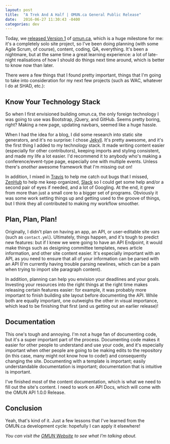 ```yaml
---
layout: post
title:  "A Trek And A Half | OMUN.ca General Public Release"
date:   2016-06-27 11:30:43 -0400
categories: dev
---
```


Today, we [released Version 1](https://github.com/malsf21/omun.ca/releases/tag/v1.0.0) of [omun.ca](http://omun.ca), which is a huge milestone for me: it's a completely solo site project, so I've been doing planning (with some Agile Scrum, of course), content, coding, QA, everything. It's been a nightmare, but at the same time a great learning experience: a lot of late-night realisations of how I should do things next time around, which is better to know now than later.

There were a few things that I found pretty important, things that I'm going to take into consideration for my next few projects (such as WAC, whatever I do at SHAD, etc.):

## Know Your Technology Stack

So when I first envisioned building omun.ca, the only foreign technology I was going to use was Bootstrap, jQuery, and GitHub. Seems pretty boring, right? Making a new page, updating navbars, seemed like a huge hassle.

When I had the idea for a blog, I did some research into static site generators, and it's no surprise: I chose [Jekyll](https://jekyllrb.com/). It's pretty awesome, and it's the first thing I added to my technology stack. It made writing content easier (especially for other contributors), keeping imports and styling consistent, and made my life a lot easier. I'd recommend it to anybody who's making a conference/event-type page, especially one with multiple events. Unless there's *another* awesome framework that I'm missing out on!

In addition, I mixed in [Travis](https://travis-ci.org/) to help me catch out bugs that I missed, [ZenHub](https://www.zenhub.com/) to help me keep organized, [Slack](https://slack.com/) so I could get some help and/or a second pair of eyes if needed, and a lot of Googling. At the end, it grew from more than just a small core to a bigger set of programs. Obviously it was some work setting things up and getting used to the groove of things, but I think they all contributed to making my workflow smoother.

## Plan, Plan, Plan!

Originally, I didn't plan on having an app, an API, or user-editable site vars (such as `contact.yml`). Ultimately, things happen, and it's tough to predict new features: but if I knew we were going to have an API Endpoint, it would make things such as designing committee templates, news article information, and other site content easier. It's especially important with an API, as you need to ensure that all of your information can be parsed with an API (I'm currently having trouble parsing newlines, which can be a pain when trying to import site paragraph content).

In addition, planning can help you envision your deadlines and your goals. Investing your resources into the right things at the right time makes releasing certain features easier: for example, it was probably more important to finish building site layout before documenting the API. While both are equally important, one outweighs the other in visual importance, which lead to be finishing that first (and us getting out an earlier release)!

## Documentation

This one's tough and annoying. I'm not a huge fan of documenting code, but it's a super important part of the process. Documenting code makes it easier for other people to understand and use your code, and it's especially important when other people are going to be making edits to the repository (in this case, many might not know how to code!) and consequently changing the site. Documenting with a template is important; easily understandable documentation is important; documentation that is intuitive is important.

I've finished most of the content documentation, which is what we need to fill out the site's content. I need to work on API Docs, which will come with the OMUN API 1.0.0 Release.

## Conclusion

Yeah, that's kind of it. Just a few lessons that I've learned from the OMUN.ca development cycle: hopefully I can apply it elsewhere!

*You can visit the [OMUN Website](http://omun.ca) to see what I'm talking about.*
